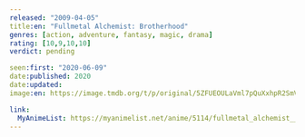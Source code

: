 ```yaml
---
released: "2009-04-05"
title:en: "Fullmetal Alchemist: Brotherhood"
genres: [action, adventure, fantasy, magic, drama]
rating: [10,9,10,10]
verdict: pending

seen:first: "2020-06-09"
date:published: 2020
date:updated:
image:en: https://image.tmdb.org/t/p/original/5ZFUEOULaVml7pQuXxhpR2SmVUw.jpg

link:
  MyAnimeList: https://myanimelist.net/anime/5114/fullmetal_alchemist__brotherhood/
---
```

